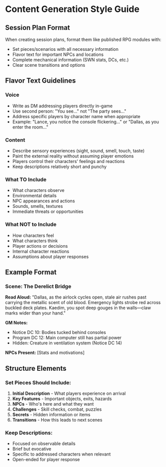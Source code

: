# Content Generation Style Guide

## Session Plan Format
When creating session plans, format them like published RPG modules with:
- Set pieces/scenarios with all necessary information
- Flavor text for important NPCs and locations
- Complete mechanical information (SWN stats, DCs, etc.)
- Clear scene transitions and options

## Flavor Text Guidelines

### Voice
- Write as DM addressing players directly in-game
- Use second person: "You see..." not "The party sees..."
- Address specific players by character name when appropriate
- Example: "Lance, you notice the console flickering..." or "Dallas, as you enter the room..."

### Content
- Describe sensory experiences (sight, sound, smell, touch, taste)
- Paint the external reality without assuming player emotions
- Players control their characters' feelings and reactions
- Keep descriptions relatively short and punchy

### What TO Include
- What characters observe
- Environmental details
- NPC appearances and actions
- Sounds, smells, textures
- Immediate threats or opportunities

### What NOT to Include
- How characters feel
- What characters think
- Player actions or decisions
- Internal character reactions
- Assumptions about player responses

## Example Format

### Scene: The Derelict Bridge

**Read Aloud:**
"Dallas, as the airlock cycles open, stale air rushes past carrying the metallic scent of old blood. Emergency lights strobe red across buckled deck plates. Kaedim, you spot deep gouges in the walls—claw marks wider than your hand."

**GM Notes:**
- Notice DC 10: Bodies tucked behind consoles
- Program DC 12: Main computer still has partial power
- Hidden: Creature in ventilation system (Notice DC 14)

**NPCs Present:**
[Stats and motivations]

## Structure Elements

### Set Pieces Should Include:
1. **Initial Description** - What players experience on arrival
2. **Key Features** - Important objects, exits, hazards
3. **NPCs** - Who's here and what they want
4. **Challenges** - Skill checks, combat, puzzles
5. **Secrets** - Hidden information or items
6. **Transitions** - How this leads to next scenes

### Keep Descriptions:
- Focused on observable details
- Brief but evocative
- Specific to addressed characters when relevant
- Open-ended for player response